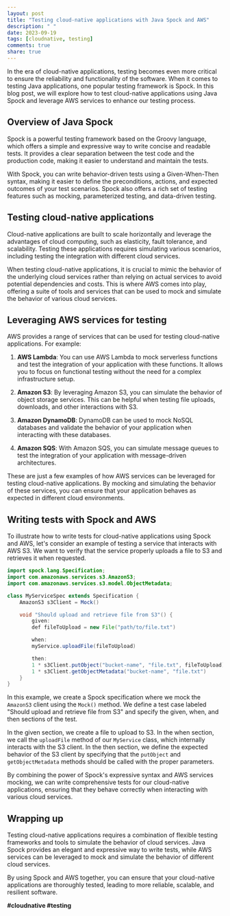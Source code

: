 ```yaml
---
layout: post
title: "Testing cloud-native applications with Java Spock and AWS"
description: " "
date: 2023-09-19
tags: [cloudnative, testing]
comments: true
share: true
---
```


In the era of cloud-native applications, testing becomes even more critical to ensure the reliability and functionality of the software. When it comes to testing Java applications, one popular testing framework is Spock. In this blog post, we will explore how to test cloud-native applications using Java Spock and leverage AWS services to enhance our testing process.

## Overview of Java Spock

Spock is a powerful testing framework based on the Groovy language, which offers a simple and expressive way to write concise and readable tests. It provides a clear separation between the test code and the production code, making it easier to understand and maintain the tests.

With Spock, you can write behavior-driven tests using a Given-When-Then syntax, making it easier to define the preconditions, actions, and expected outcomes of your test scenarios. Spock also offers a rich set of testing features such as mocking, parameterized testing, and data-driven testing.

## Testing cloud-native applications

Cloud-native applications are built to scale horizontally and leverage the advantages of cloud computing, such as elasticity, fault tolerance, and scalability. Testing these applications requires simulating various scenarios, including testing the integration with different cloud services.

When testing cloud-native applications, it is crucial to mimic the behavior of the underlying cloud services rather than relying on actual services to avoid potential dependencies and costs. This is where AWS comes into play, offering a suite of tools and services that can be used to mock and simulate the behavior of various cloud services.

## Leveraging AWS services for testing

AWS provides a range of services that can be used for testing cloud-native applications. For example:

1. **AWS Lambda**: You can use AWS Lambda to mock serverless functions and test the integration of your application with these functions. It allows you to focus on functional testing without the need for a complex infrastructure setup.

2. **Amazon S3**: By leveraging Amazon S3, you can simulate the behavior of object storage services. This can be helpful when testing file uploads, downloads, and other interactions with S3.

3. **Amazon DynamoDB**: DynamoDB can be used to mock NoSQL databases and validate the behavior of your application when interacting with these databases.

4. **Amazon SQS**: With Amazon SQS, you can simulate message queues to test the integration of your application with message-driven architectures.

These are just a few examples of how AWS services can be leveraged for testing cloud-native applications. By mocking and simulating the behavior of these services, you can ensure that your application behaves as expected in different cloud environments.

## Writing tests with Spock and AWS

To illustrate how to write tests for cloud-native applications using Spock and AWS, let's consider an example of testing a service that interacts with AWS S3. We want to verify that the service properly uploads a file to S3 and retrieves it when requested.

```java
import spock.lang.Specification;
import com.amazonaws.services.s3.AmazonS3;
import com.amazonaws.services.s3.model.ObjectMetadata;

class MyServiceSpec extends Specification {
    AmazonS3 s3Client = Mock()

    void "Should upload and retrieve file from S3"() {
        given:
        def fileToUpload = new File("path/to/file.txt")

        when:
        myService.uploadFile(fileToUpload)

        then:
        1 * s3Client.putObject("bucket-name", "file.txt", fileToUpload)
        1 * s3Client.getObjectMetadata("bucket-name", "file.txt")
    }
}
```
In this example, we create a Spock specification where we mock the `AmazonS3` client using the `Mock()` method. We define a test case labeled "Should upload and retrieve file from S3" and specify the given, when, and then sections of the test.

In the given section, we create a file to upload to S3. In the when section, we call the `uploadFile` method of our `MyService` class, which internally interacts with the S3 client. In the then section, we define the expected behavior of the S3 client by specifying that the `putObject` and `getObjectMetadata` methods should be called with the proper parameters.

By combining the power of Spock's expressive syntax and AWS services mocking, we can write comprehensive tests for our cloud-native applications, ensuring that they behave correctly when interacting with various cloud services.

## Wrapping up

Testing cloud-native applications requires a combination of flexible testing frameworks and tools to simulate the behavior of cloud services. Java Spock provides an elegant and expressive way to write tests, while AWS services can be leveraged to mock and simulate the behavior of different cloud services.

By using Spock and AWS together, you can ensure that your cloud-native applications are thoroughly tested, leading to more reliable, scalable, and resilient software.

**#cloudnative #testing**